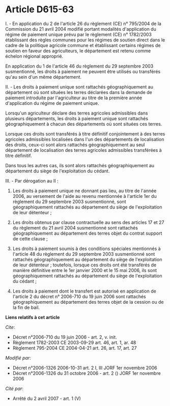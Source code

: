# Article D615-63

I. - En application du 2 de l'article 26 du règlement (CE) n° 795/2004 de la Commission du 21 avril 2004 modifié portant
modalités d'application du régime de paiement unique prévu par le règlement (CE) n° 1782/2003 établissant des règles communes
pour les régimes de soutien direct dans le cadre de la politique agricole commune et établissant certains régimes de soutien
en faveur des agriculteurs, le département est retenu comme échelon régional approprié.

En application du 1 de l'article 46 du règlement du 29 septembre 2003 susmentionné, les droits à paiement ne peuvent être
utilisés ou transférés qu'au sein d'un même département.

II. - Les droits à paiement unique sont rattachés géographiquement au département où sont situées les terres déclarées dans
la demande de paiement introduite par l'agriculteur au titre de la première année d'application du régime de paiement unique.

Lorsqu'un agriculteur déclare des terres agricoles admissibles dans plusieurs départements, les droits à paiement unique sont
rattachés géographiquement à chacun des départements où sont situées ces terres.

Lorsque ces droits sont transférés à titre définitif conjointement à des terres agricoles admissibles localisées dans l'un
des départements de localisation des droits, ceux-ci sont alors rattachés géographiquement au seul département de
localisation des terres agricoles admissibles transférées à titre définitif.

Dans tous les autres cas, ils sont alors rattachés géographiquement au département du siège de l'exploitation du cédant.

III. - Par dérogation au II :

1. Les droits à paiement unique ne donnant pas lieu, au titre de l'année 2006, au versement de l'aide au revenu mentionnée à
l'article 1er du règlement du 29 septembre 2003 susmentionné, sont géographiquement rattachés au département du siège de
l'exploitation de leur détenteur ;

2. Les droits obtenus par clause contractuelle au sens des articles 17 et 27 du règlement du 21 avril 2004 susmentionné sont
rattachés géographiquement au département des terres objet du contrat support de cette clause ;

3. Les droits à paiement soumis à des conditions spéciales mentionnés à l'article 48 du règlement du 29 septembre 2003
susmentionné sont rattachés géographiquement au département du siège de l'exploitation de leur détenteur ; toutefois, lorsque
ces droits ont été transférés de manière définitive entre le 1er janvier 2000 et le 15 mai 2006, ils sont géographiquement
rattachés au département du siège de l'exploitation du cédant ;

4. Les droits à paiement dont le transfert est autorisé en application de l'article 2 du décret n° 2006-710 du 19 juin 2006
sont rattachés géographiquement au département des terres objet de la cession ou de la fin de bail.

**Liens relatifs à cet article**

_Cite_:

  - Décret n°2006-710 du 19 juin 2006 - art. 2, v. init.
  - Règlement 1782-2003 CE 2003-09-29 art. 46, art. 1, ar. 48
  - Règlement 795-2004 CE 2004-04-21 art. 26, art. 17, art. 27

_Modifié par_:

  - Décret n°2006-1326 2006-10-31 art. 2 I, III JORF 1er novembre 2006
  - Décret n°2006-1326 du 31 octobre 2006 - art. 2 () JORF 1er novembre 2006

_Cité par_:

  - Arrêté du 2 avril 2007 - art. 1 (V)
